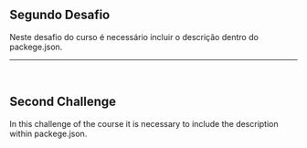 ## Segundo Desafio

Neste desafio do curso é necessário incluir o descrição dentro do packege.json.

<hr>
<br>

## Second Challenge

In this challenge of the course it is necessary to include the description within packege.json.